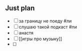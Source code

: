 ## Just plan
- [ ] за границу не поеду #ли
- [ ] слушаю такой подкаст #ли
- [ ] анастя
- [ ] [[игры про музыку]]
- [ ]
